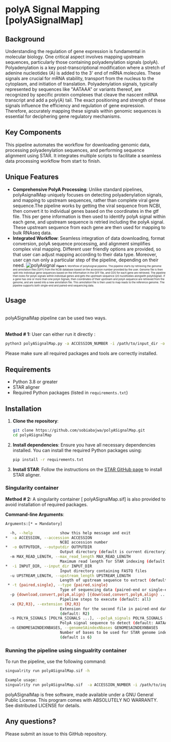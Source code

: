 # polyA Signal Mapping [polyASignalMap]

## Background
Understanding the regulation of gene expression is fundamental in molecular biology. One critical aspect involves mapping upstream sequences, particularly those containing polyadenylation signals (polyA). Polyadenylation is a key post-transcriptional modification where a stretch of adenine nucleotides (A) is added to the 3' end of mRNA molecules. These signals are crucial for mRNA stability, transport from the nucleus to the cytoplasm, and initiation of translation.
Polyadenylation signals, typically represented by sequences like "AATAAA" or variants thereof, are recognized by specific protein complexes that cleave the nascent mRNA transcript and add a poly(A) tail. The exact positioning and strength of these signals influence the efficiency and regulation of gene expression. Therefore, accurately mapping these signals within genomic sequences is essential for deciphering gene regulatory mechanisms.

## Key Components
This pipeline automates the workflow for downloading genomic data, processing polyadenylation sequences, and performing sequence alignment using STAR. It integrates multiple scripts to facilitate a seamless data processing workflow from start to finish.

## Unique Features

- **Comprehensive PolyA Processing**: Unlike standard pipelines, polyAsignalMap uniquely focuses on detecting polyadenylation signals, and mapping to upstream sequences, rather than complete viral gene sequence.The pipeline works by getting the viral sequence from NCBI, then convert it to individual genes based on the coordinates in the gtf file. This per gene information is then used to identify polyA signal within each gene, and upstream sequence is retried including the polyA signal. These upstream sequence from each gene are then used for mapping to bulk RNAseq data.
- **Integrated Workflow**: Seamless integration of data downloading, format conversion, polyA sequence processing, and alignment simplifies complex viral mapping. Different user friendly options are provided, so that user can adjust mapping according to their data type. Moreover, user can run only a particular step of the pipeline, depending on their need.
![polyAsignal](https://github.com/sobiabajwa/polyASignalMap/assets/74347135/721318bd-8e62-4743-b089-ea722d8a606c)
<span style="font-size: 8px;">**Figure 1.** Workflow of polyAsignal pipeline. The pipeline starts by retrieving the genome and annotation files [GFF] from the NCBI database based on the accession number provided by the user. Genome file is then split into individual gene sequences based on the information in the GFF file, and CDS for each gene are retrieved. The pipeline then looks for polyA signals within individual genes and gets the upstream sequence (20 nuceltodies alongwith polyASignal). If a gene has one or more than one polyA Signals, then coordinates of their upstream and polyA sequence are retrieved from the genome, and are saved into a new annotation file. This annotation file is then used to map reads to the reference genome. The pipeline supports both single-end and paired-end sequencing data.</span>
## Usage
<br>polyASignalMap pipeline can be used two ways.</br> 
<br></br>
**Method # 1:** User can either run it directly :
```bash
python3 polyASignalMap.py -a ACCESSION_NUMBER -i /path/to/input_dir -o /path/to/output_dir -t paired
```
Please make sure all required packages and tools are correctly installed.
## Requirements

- Python 3.8 or greater
- STAR aligner
- Required Python packages (listed in `requirements.txt`)

## Installation

1. **Clone the repository**:
    ```bash
    git clone https://github.com/sobiabajwa/polyASignalMap.git
    cd polyASignalMap
    ```

2. **Install dependencies**:
    Ensure you have all necessary dependencies installed. You can install the required Python packages using:
    ```bash
    pip install -r requirements.txt
    ```

3. **Install STAR**:
    Follow the instructions on the [STAR GitHub page](https://github.com/alexdobin/STAR) to install STAR aligner.

### Singularity container

**Method # 2:** A singularity container [ polyASignalMap.sif] is also provided to avoid installation of required packages. 

**Command-line Arguments**:
```bash
Arguments:[* = Mandatory]

  -h, --help            show this help message and exit
*  -a ACCESSION, --accession ACCESSION
                        NCBI accession number
*  -o OUTPUTDIR, --outputdir OUTPUTDIR
                        Output directory (default is current directory)
  -m MAX_READ_LENGTH, --max_read_length MAX_READ_LENGTH
                        Maximum read length for STAR indexing (default is 100)
*  -i INPUT_DIR, --input_dir INPUT_DIR
                        Input directory containing FASTQ files
  -u UPSTREAM_LENGTH, --upstream_length UPSTREAM_LENGTH
                        Length of upstream sequence to extract (default is 20)
 * -t {paired,single}, --type {paired,single}
                        Type of sequencing data (paired-end or single-end)
  -p {download,convert,polyA,align} [{download,convert,polyA,align} ...], --pipeline_steps {download,convert,polyA,align} [{download,convert,polyA,align} ...]
                        Pipeline steps to execute (default: all)
  -x {R2,R3}, --extension {R2,R3}
                        Extension for the second file in paired-end data
                        (default: R2)
  -s POLYA_SIGNALS [POLYA_SIGNALS ...], --polyA_signals POLYA_SIGNALS [POLYA_SIGNALS ...]
                        PolyA signal sequence to detect (default: AATAAA)
  -n GENOMESAINDEXNBASES, --genomeSAindexNbases GENOMESAINDEXNBASES
                        Number of bases to be used for STAR genome indexing
                        (default is 6)

```
### Running the pipeline using singualrity container

To run the pipeline, use the following command:

```bash
singualrity run polyASignalMap.sif -h

Example usage:
singualrity run polyASignalMap.sif  -a ACCESSION_NUMBER -i /path/to/input_dir -o /path/to/output_dir -t paired
```
polyASignalMap is free software, made available under a GNU General Public License. This program comes with ABSOLUTELY NO WARRANTY. See distributed LICENSE for details.

## Any questions?
Please submit an issue to this GitHub repository.
